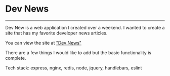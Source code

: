 # Dev News

<hr/>
Dev New is a web application I created over a weekend. I wanted to create a site that has my favorite developer news articles. 

You can view the site at ["Dev News"](http://devnews.noip.me/) 

There are a few things I would like to add but the basic functionality is complete. 

Tech stack: express, nginx, redis, node, jquery, handlebars, eslint
